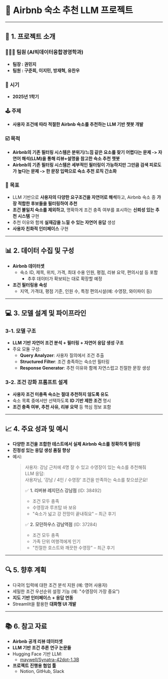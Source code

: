 # 🏡 Airbnb 숙소 추천 LLM 프로젝트

---

## 🎯 1. 프로젝트 소개

### 🧑‍🤝‍🧑 **팀원 (AI빅데이터융합경영학과)**
- **팀장 : 권민지**
- **팀원 : 구준회, 이지민, 방재혁, 유찬우**

### 📅 **시기**
- **2025년 1학기**

### 🕹️ **주제**
- **사용자 조건에 따라 적절한 Airbnb 숙소를 추천하는 LLM 기반 챗봇 개발**

### ☑️ **목적**
- **Airbnb의 기존 필터링 시스템은 분위기/느낌 같은 요소를 찾기 어렵다는 문제 -> 자연어 해석(LLM)을 통해 리뷰+설명을 참고한 숙소 추천 챗봇**
- **Airbnb의 기존 필터링 시스템은 세부적인 필터링이 가능하지만 그만큼 검색 피로도가 높다는 문제 -> 한 문장 입력으로 숙소 추천 로직 간소화**

### 🎯 **목표**
- LLM 기반으로 **사용자의 다양한 요구조건을 자연어로 해석**하고, Airbnb 숙소 중 **가장 적합한 후보들을 필터링하여 추천**
- **조건 불일치 숙소를 제외하고**, 명확하게 조건 충족 여부를 표시하는 **신뢰성 있는 추천 시스템** 구현
- 추천 이유와 함께 **실재감을 느낄 수 있는 자연어 응답** 생성
- **사용자 친화적 인터페이스** 구현

---

## 📊 2. 데이터 수집 및 구성

- **Airbnb 데이터셋**
  - 숙소 ID, 제목, 위치, 가격, 최대 수용 인원, 평점, 리뷰 요약, 편의시설 등 포함
    - 추후 데이터가 확보되는 대로 확장할 예정
- **조건 필터링용 속성**
  - 지역, 가격대, 평점 기준, 인원 수, 특정 편의시설(예: 수영장, 와이파이 등)

---

## 💻 3. 모델 설계 및 파이프라인

### 3-1. 모델 구조
- **LLM 기반 자연어 조건 분석 + 필터링 + 자연어 응답 생성 구조**
- 주요 모듈 구성:
  - **Query Analyzer**: 사용자 질의에서 조건 추출
  - **Structured Filter**: 조건 충족하는 숙소만 필터링
  - **Response Generator**: 추천 이유와 함께 자연스럽고 친절한 문장 생성

### 3-2. 조건 강화 프롬프트 설계
- **사용자 조건 미충족 숙소는 절대 추천하지 않도록 유도**
- 숙소 목록 중에서만 선택하도록 **ID 기반 제한 조건** 명시
- **조건 충족 여부, 추천 사유, 리뷰 요약** 등 핵심 정보 포함

---

## 📈 4. 주요 성과 및 예시

- **다양한 조건을 조합한 테스트에서 실제 Airbnb 숙소를 정확하게 필터링**
- **진정성 있는 응답 생성 품질 향상**
- 예시:
  > 사용자: 강남 근처에 4명 잘 수 있고 수영장이 있는 숙소를 추천해줘  
  > LLM 응답:  
  > 사용자님, ‘강남 / 4인 / 수영장’ 조건을 만족하는 숙소를 찾으셨군요!  
  >  
  > ✅ **1. 리버뷰 레지던스 강남점** (ID: 38492)  
  > - 조건 모두 충족  
  > - 수영장과 루프탑 바 보유  
  > - "숙소가 넓고 강 전망이 끝내줘요" – 최근 후기  
  >  
  > ✅ **2. 모던하우스 강남역점** (ID: 37284)  
  > - 조건 모두 충족  
  > - 가족 단위 여행객에게 인기  
  > - "친절한 호스트와 깨끗한 수영장" – 최근 후기

---

## 🔍 5. 향후 계획

- 다국어 입력에 대한 조건 분석 지원 (예: 영어 사용자)
- 세밀한 조건 우선순위 설정 기능 (예: "수영장이 가장 중요")
- **지도 기반 인터페이스 + 응답 연동**
- Streamlit을 활용한 **대화형 UI 개발**

---

## 📚 6. 참고 자료

- **Airbnb 공개 리뷰 데이터셋**
- **LLM 기반 조건 추론 연구 논문들**
- Hugging Face 기반 LLM:
  - [maywell/Synatra-42dot-1.3B](https://huggingface.co/maywell/Synatra-42dot-1.3B)
- **프로젝트 진행용 협업 툴**
  - Notion, GitHub, Slack

